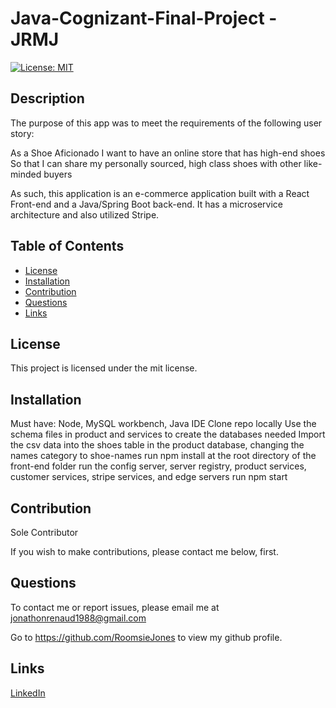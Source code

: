 # Java-Cognizant-Final-Project - JRMJ



[![License: MIT](https://img.shields.io/badge/License-MIT-yellow.svg)](https://opensource.org/licenses/MIT)
## Description

The purpose of this app was to meet the requirements of the following user story:


As a Shoe Aficionado
I want to have an online store that has high-end shoes
So that I can share my personally sourced, high class shoes with other like-minded buyers
 
As such, this application is an e-commerce application built with a React Front-end and a Java/Spring Boot back-end.  It has a microservice architecture and also utilized Stripe. 


## Table of Contents 
* [License](#license)
* [Installation](#installation)
* [Contribution](#contribution)
* [Questions](#questions)
* [Links](#links)
    
## License
This project is licensed under the mit license.

## Installation
Must have: Node, MySQL workbench, Java IDE
Clone repo locally
Use the schema files in product and services to create the databases needed
Import the csv data into the shoes table in the product database, changing the names category to shoe-names
run npm install at the root directory of the front-end folder
run the config server, server registry, product services, customer services, stripe services, and edge servers
run npm start

    
## Contribution 
    
Sole Contributor 

If you wish to make contributions, please contact me below, first.


## Questions
To contact me or report issues, please email me at jonathonrenaud1988@gmail.com

Go to https://github.com/RoomsieJones to view my github profile.    

## Links

[LinkedIn](https://www.linkedin.com/in/jonathon-renaud-410910aa/)
